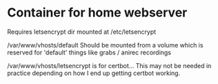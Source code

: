 # Container for home webserver

Requires letsencrypt dir mounted at /etc/letsencrypt

/var/www/vhosts/default Should be mounted from a volume which is reserved for 'default' things like
grabs / anirec recordings

/var/www/vhosts/letsencrypt is for certbot... This may not be needed in practice depending on how I end up getting certbot working.


